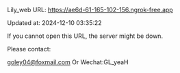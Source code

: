 Lily_web URL: https://ae6d-61-165-102-156.ngrok-free.app

Updated at: 2024-12-10 03:35:22

If you cannot open this URL, the server might be down.

Please contact: 

goley04@foxmail.com Or Wechat:GL_yeaH